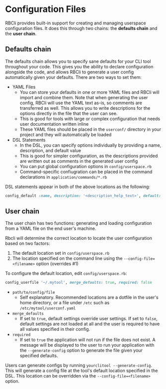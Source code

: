 # Configuration Files

RBCli provides built-in support for creating and managing userspace configuration files. It does this through two chains: the __defaults chain__ and the __user chain__.

## Defaults chain

The defaults chain allows you to specify sane defaults for your CLI tool throughout your code. This gives you the ability to declare configuration alongside the code, and allows RBCli to generate a user config automatically given your defaults. There are two ways to set them:

* YAML Files
	* You can store your defaults in one or more YAML files and RBCli will import and combine them. Note that when generating the user config, RBCli will use the YAML text as-is, so comments are transferred as well. This allows you to write descriptions for the options directly in the file that the user can see.
	* This is good for tools with large or complex configuration that needs user documentation written inline
	* These YAML files should be placed in the `userconf/` directory in your project and they will automatically be loaded
* DSL Statements
	* In the DSL, you can specify options individually by providing a name, description, and default value
	* This is good for simpler configuration, as the descriptions provided are written out as comments in the generated user config
	* You can put global configuration options in `config/userspace.rb`
	* Command-specific confiugration can be placed in the command declarations in `application/commands/*.rb`

DSL statements appear in both of the above locations as the following:

```ruby
config_default :name, description: '<description_help_text>', default: '<default_value>'
```
## User chain

The user chain has two functions: generating and loading configuration from a YAML file on the end user's machine.

Rbcli will determine the correct location to locate the user configuration based on two factors:

1. The default location set in `config/userspace.rb`
2. The location specified on the command line using the `--config-file=<filename>` option (overrides #1)

To configure the default location, edit `config/userspace.rb`:

```ruby
config_userfile '~/.mytool', merge_defaults: true, required: false
```

* `path/to/config/file`
	* Self explanatory. Recommended locations are a dotfile in the user's home directory, or a file under `/etc` such as `/etc/mytool/userconf.yaml`
* `merge_defaults`
	* If set to `true`, default settings override user settings. If set to `false`, default settings are not loaded at all and the user is required to have all values specified in their config.
* `required`
	* If set to `true` the application will not run if the file does not exist. A message will be displayed to the user to run your application with the `--generate-config` option to generate the file given your specified defaults.


Users can generate configs by running `yourclitool --generate-config`. This will generate a config file at the tool's default location specified in the DSL. This location can be overridden via the `--config-file=<filename>` option.
